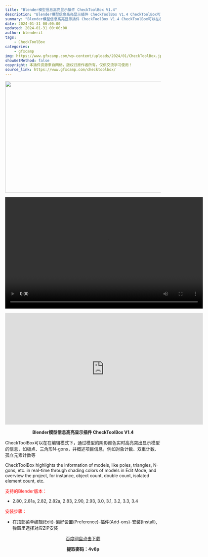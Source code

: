 ```yaml
---
title: "Blender模型信息高亮显示插件 CheckToolBox V1.4"
description: "Blender模型信息高亮显示插件 CheckToolBox V1.4 CheckToolBox可以在在编辑模式下，通过模型的阴影颜色实时高亮突出显示模型的信息，如极点、三角形N-gons，并概述项目..."
summary: "Blender模型信息高亮显示插件 CheckToolBox V1.4 CheckToolBox可以在在编辑模式下，通过模型的阴影颜色实时高亮突出显示模型的信息，如极点、三角形N-gons，并概述项目..."
date: 2024-01-31 00:00:00
updated: 2024-01-31 00:00:00
author: blenderit
tags: 
    - CheckToolBox
categories:
    - gfxcamp
img: https://www.gfxcamp.com/wp-content/uploads/2024/01/CheckToolBox.jpg
showGetMethod: false
copyright: 本插件资源来自网络，版权归原作者所有，仅供交流学习使用！
source_link: https://www.gfxcamp.com/checktoolbox/
---
```

<div><p><img decoding="async" class="aligncenter size-full wp-image-118246" src="https://www.gfxcamp.com/wp-content/uploads/2024/01/CheckToolBox.jpg" data-src="https://www.gfxcamp.com/wp-content/uploads/2024/01/CheckToolBox.jpg" alt="" width="640" height="360" data-srcset="https://www.gfxcamp.com/wp-content/uploads/2024/01/CheckToolBox.jpg 640w, https://www.gfxcamp.com/wp-content/uploads/2024/01/CheckToolBox-150x84.jpg 150w" data-sizes="(max-width: 640px) 100vw, 640px"><br>
</p><center><div style="width: 640px;" class="wp-video"><!--[if lt IE 9]><script>document.createElement('video');</script><![endif]-->
<video class="wp-video-shortcode" id="video-118245-1" width="640" height="360" preload="true" controls="controls"><source type="video/mp4" src="http://cloud.video.taobao.com/play/u/null/p/1/e/6/t/1/449052495614.mp4?_=1"></source><a href="http://cloud.video.taobao.com/play/u/null/p/1/e/6/t/1/449052495614.mp4">http://cloud.video.taobao.com/play/u/null/p/1/e/6/t/1/449052495614.mp4</a></video></div></center><p style="text-align: center;"><iframe loading="lazy" src="https://player.youku.com/embed/XNjM2NjMyNzExMg==" width="640" height="360" frameborder="0" allowfullscreen="allowfullscreen" data-mce-fragment="1"></iframe></p><p style="text-align: center;"><strong>Blender模型信息高亮显示插件 CheckToolBox V1.4</strong></p><p data-pm-slice="1 1 []">CheckToolBox可以在在编辑模式下，通过模型的阴影颜色实时高亮突出显示模型的信息，如极点、三角形N-gons，并概述项目信息，例如对象计数、双重计数、孤立元素计数等</p><p data-pm-slice="1 1 []">CheckToolBox highlights the information of models, like poles, triangles, N-gons, etc. in real-time through shading colors of models in Edit Mode, and overview the project, for instance, object count, double count, isolated element count, etc.</p><p style="text-align: left;"><span style="color: #ff0000;">支持的Blender版本：</span></p><ul>
<li style="text-align: left;">2.80, 2.81a, 2.82, 2.82a, 2.83, 2.90, 2.93, 3.0, 3.1, 3.2, 3.3, 3.4</li>
</ul><p style="text-align: left;"><span style="color: #ff0000;">安装步骤：</span></p><ul>
<li>在顶部菜单编辑(Edit)-偏好设置(Preference)-插件(Add-ons)-安装(Install),弹窗里选择对应ZIP安装</li>
</ul><p style="text-align: center;"><a class="maxbutton-3 maxbutton maxbutton-baidu" target="_blank" rel="noopener" href="https://pan.baidu.com/s/1296uFQJ3dx8RgQ6WN5s5_A?pwd=4v8p"><span class="mb-text">百度网盘点击下载</span></a></p><p style="text-align: center;"><strong>提取密码：4v8p</strong></p></div>